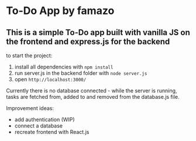 # To-Do App by famazo
## This is a simple To-Do app built with vanilla JS on the frontend and express.js for the backend

to start the project:
1. install all dependencies with `npm install`
2. run server.js in the backend folder with `node server.js`
3. open `http://localhost:3000/`

Currently there is no database connected - while the server is running, tasks are fetched from, added to and removed from the database.js file.

Improvement ideas:
- add authentication (WIP)
- connect a database
- recreate frontend with React.js
